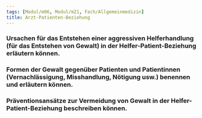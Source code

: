 ```yaml
---
tags: [Modul/m06, Modul/m21, Fach/Allgemeinmedizin]
title: Arzt-Patienten-Beziehung
---
```

       

### Ursachen für das Entstehen einer aggressiven Helferhandlung (für das Entstehen von Gewalt) in der Helfer-Patient-Beziehung erläutern können.

### Formen der Gewalt gegenüber Patienten und Patientinnen (Vernachlässigung, Misshandlung, Nötigung usw.) benennen und erläutern können.

### Präventionsansätze zur Vermeidung von Gewalt in der Helfer-Patient-Beziehung beschreiben können.